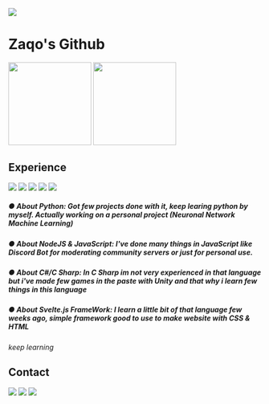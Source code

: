 ![](https://freight.cargo.site/t/original/i/e116af51ca8f2bb4b2478835eb057e96b7856707ff420f05395ac897556b0075/ONIZUKA_GIF_8.gif)
# Zaqo's Github
<div>
  <img height="165em" src="https://github-readme-stats.vercel.app/api?username=zaqoenv&theme=midnight-purple&show_icons=true"/>
  <img height="165em" src="https://github-readme-streak-stats.herokuapp.com/?user=zaqoenv&theme=midnight-purple"/>


</div>


## **Experience**

<div>
<a href="https://www.python.org" target="_blank"><img src="https://img.shields.io/badge/Python-3776AB?style=for-the-badge&logo=python&logoColor=white" target="_blank"></a>
<a href="https://www.python.org" target="_blank"><img src="https://img.shields.io/badge/JavaScript-F7DF1E?style=for-the-badge&logo=javascript&logoColor=black" target="_blank"></a>
<a href="https://www.python.org" target="_blank"><img src="https://img.shields.io/badge/Node.js-43853D?style=for-the-badge&logo=node.js&logoColor=white" target="_blank"></a>
<a href="https://www.python.org" target="_blank"><img src="https://img.shields.io/badge/C%23-239120?style=for-the-badge&logo=c-sharp&logoColor=white" target="_blank"></a>
<a href="https://www.python.org" target="_blank"><img src="https://img.shields.io/badge/Svelte-4A4A55?style=for-the-badge&logo=svelte&logoColor=FF3E00" target="_blank"></a>

<h5>● About Python: Got few projects done with it, keep learing python by myself. Actually working on a personal project (Neuronal Network Machine Learning) </h5>
<h5>● About NodeJS & JavaScript: I've done many things in JavaScript like Discord Bot for moderating community servers or just for personal use.</h5>
<h5>● About C#/C Sharp: In C Sharp im not very experienced in that language but i've made few games in the paste with Unity and that why i learn few things in this language</h5>
<h5>● About Svelte.js FrameWork: I learn a little bit of that language few weeks ago, simple framework good to use to make website with CSS & HTML
</div>
  
  
  
  
  
  
*keep learning*

## **Contact**

<a href="https://t.me/zaqoref" target="_blank"><img src="https://img.shields.io/badge/Telegram-2CA5E0?style=for-the-badge&logo=telegram&logoColor=white" target="_blank"></a> <a href="mailto:zaqoru@protonmail.com" target="_blank"><img src="https://img.shields.io/badge/ProtonMail-8B89CC?style=for-the-badge&logo=protonmail&logoColor=white" target="_blank"></a>  <a href="https://www.discord.com" target="_blank"><img src="https://img.shields.io/badge/Discord-7289DA?style=for-the-badge&logo=discord&logoColor=white" target="_blank"></a> 


